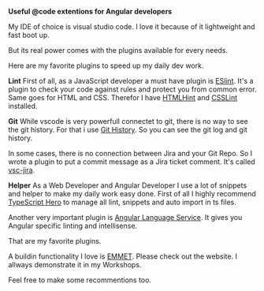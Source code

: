 <strong>Useful @code extentions for Angular developers</strong>

My IDE of choice is visual studio code.
I love it because of it lightweight and fast boot up.

But its real power comes with the plugins available for every needs.

Here are my favorite plugins to speed up my daily dev work.

<strong>Lint</strong>
First of all, as a JavaScript developer a must have plugin is <a href="https://marketplace.visualstudio.com/items?itemName=dbaeumer.vscode-eslint" target="_blank" rel="noopener">ESlint</a>.
It's a plugin to check your code against rules and protect you from common error.
Same goes for HTML and CSS. Therefor I have <a href="https://marketplace.visualstudio.com/items?itemName=mkaufman.HTMLHint" target="_blank" rel="noopener">HTMLHint</a> and <a href="https://marketplace.visualstudio.com/items?itemName=raymondcamden.CSSLint" target="_blank" rel="noopener">CSSLint</a> installed.

<strong>Git</strong>
While vscode is very powerfull connectet to git, there is no way to see the git history.
For that i use <a href="https://marketplace.visualstudio.com/items?itemName=donjayamanne.githistory" target="_blank" rel="noopener">Git History</a>.
So you can see the git log and git history.

In some cases, there is no connection between Jira and your Git Repo. So I wrote a plugin to put a commit message as a Jira ticket comment.
It's called <a href="https://marketplace.visualstudio.com/items?itemName=web-dave.jira" target="_blank" rel="noopener">vsc-jira</a>.

<strong>Helper</strong>
As a Web Developer and Angular Developer I use a lot of snippets and helper to make my daily work easy done.
First of all I highly recommend <a href="https://marketplace.visualstudio.com/items?itemName=rbbit.typescript-hero" target="_blank" rel="noopener">TypeScript Hero</a> to manage all lint, snippets and auto import in ts files.

Another very important plugin is <a href="https://marketplace.visualstudio.com/items?itemName=Angular.ng-template" target="_blank" rel="noopener">Angular Language Service</a>. It gives you Angular specific linting and intellisense.

That are my favorite plugins.

A buildin functionality I love is <a href="https://emmet.io/" target="_blank" rel="noopener">EMMET</a>. Please check out the website. I allways demonstrate it in my Workshops.

Feel free to make some recommentions too.
